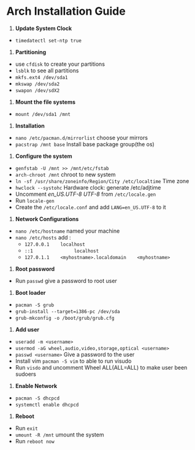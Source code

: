**Arch Installation Guide**
==

1. **Update System Clock**
  - `timedatectl set-ntp true`
1. **Partitioning**
  - use `cfdisk` to create your partitions
  - `lsblk` to see all partitions
  - `mkfs.ext4 /dev/sda1`
  - `mkswap /dev/sda2`
  - `swapon /dev/sdX2`
1. **Mount the file systems**
  - `mount /dev/sda1 /mnt`
1. **Installation**
  - `nano /etc/pacman.d/mirrorlist` choose your mirrors
  - `pacstrap /mnt base`  Install base package group(the os)
1. **Configure the system**
  - `genfstab -U /mnt >> /mnt/etc/fstab`
  - `arch-chroot /mnt`  chroot to new system
  - `ln -sf /usr/share/zoneinfo/Region/City /etc/localtime` Time zone
  - `hwclock --systohc` Hardware clock: generate /etc/adjtime
  - Uncomment *en_US.UTF-8 UTF-8*  from `/etc/locale.gen`
  - Run `locale-gen`
  - Create the `/etc/locale.conf` and add `LANG=en_US.UTF-8` to it
1. **Network Configurations**
  - `nano /etc/hostname` named your machine
  - `nano /etc/hosts` add :
    - `127.0.0.1    localhost`
	- `::1               localhost`
	- `127.0.1.1    <myhostname>.localdomain    <myhostname>`
1. **Root password**
  - Run `passwd` give a password to root user
1. **Boot loader**
  - `pacman -S grub`
  - `grub-install --target=i386-pc /dev/sda`
  - `grub-mkconfig -o /boot/grub/grub.cfg`
1. **Add user**
  - `useradd -m <username>`
  - `usermod -aG wheel,audio,video,storage,optical <username>`
  - `passwd <username>`  Give a password to the user
  - Install vim `pacman -S vim` to able to run visudo
  - Run `visdo` and uncomment Wheel ALL(ALL=ALL) to make user been sudoers
1. **Enable Network**
  - `pacman -S dhcpcd`
  - `systemctl enable dhcpcd`
1. **Reboot**
  - Run `exit`
  - `umount -R /mnt`  umount the system
  - Run `reboot now`
  
